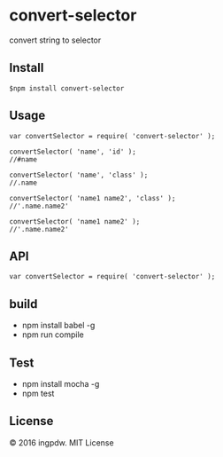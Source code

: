# convert-selector

convert string to selector

## Install

```
$npm install convert-selector
```

## Usage

```
var convertSelector = require( 'convert-selector' );

convertSelector( 'name', 'id' );
//#name

convertSelector( 'name', 'class' );
//.name

convertSelector( 'name1 name2', 'class' );
//'.name.name2'

convertSelector( 'name1 name2' );
//'.name.name2'
```

## API

```
var convertSelector = require( 'convert-selector' );

```

## build
* npm install babel -g
* npm run compile

## Test
* npm install mocha -g
* npm test

## License
© 2016 ingpdw. MIT License
